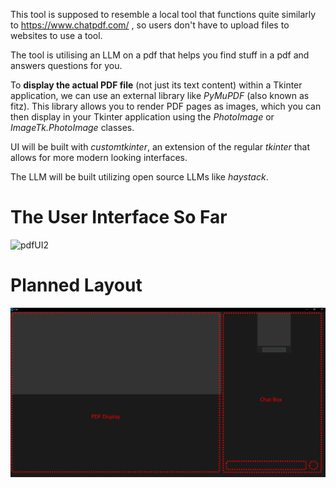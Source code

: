 This tool is supposed to resemble a local tool that functions quite similarly to https://www.chatpdf.com/ , so users don't have to upload files to websites to use a tool.

The tool is utilising an LLM on a pdf that helps you find stuff in a pdf and answers questions for you.

To **display the actual PDF file** (not just its text content) within a Tkinter application, we can use an external library like *PyMuPDF* (also known as fitz). This library allows you to render PDF pages as images, which you can then display in your Tkinter application using the *PhotoImage* or *ImageTk.PhotoImage* classes.

UI will be built with *customtkinter*, an extension of the regular *tkinter* that allows for more modern looking interfaces.

The LLM will be built utilizing open source LLMs like *haystack*.

# The User Interface So Far

![pdfUI2](https://github.com/UKVeteran/PDFanalyser/assets/39216339/1dc1e681-5c98-4f6c-a1b0-b553eb27bcfc)



# Planned Layout
![planned layout](interface_layout.png)
